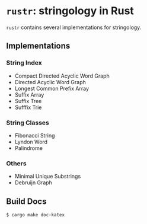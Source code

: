 # `rustr`: stringology in Rust

`rustr` contains several implementations for stringology.

## Implementations
### String Index

- Compact Directed Acyclic Word Graph
- Directed Acyclic Word Graph
- Longest Common Prefix Array
- Suffix Array
- Suffix Tree
- Sufffix Trie

### String Classes

- Fibonacci String
- Lyndon Word
- Palindrome

### Others

- Minimal Unique Substrings
- Debruijn Graph

## Build Docs

```bash
$ cargo make doc-katex
```